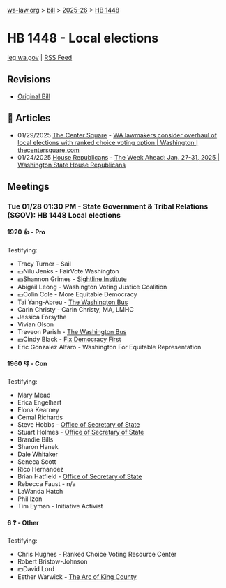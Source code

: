 [wa-law.org](/) > [bill](/bill/) > [2025-26](/bill/2025-26/) > [HB 1448](/bill/2025-26/hb/1448/)

# HB 1448 - Local elections
[leg.wa.gov](https://app.leg.wa.gov/billsummary?BillNumber=1448&Year=2025&Initiative=false) | [RSS Feed](./rss.xml)

## Revisions
* [Original Bill](1/)

## 📰 Articles
* 01/29/2025 [The Center Square](/org/the_center_square/) - [WA lawmakers consider overhaul of local elections with ranked choice voting option | Washington | thecentersquare.com](https://www.thecentersquare.com/washington/article_167954f4-de84-11ef-8c2e-2f0d90650d98.html#:~:text=House%20Bill%201448)
* 01/24/2025 [House Republicans](/org/house_republicans/) - [The Week Ahead: Jan. 27-31, 2025 | Washington State House Republicans](https://houserepublicans.wa.gov/week/the-week-ahead-jan-27-31-2025/#:~:text=HB%201448)

## Meetings
### Tue 01/28 01:30 PM - State Government & Tribal Relations (SGOV): HB 1448 Local elections
#### 1920 👍 - Pro
Testifying:
* Tracy Turner - Sail
* 💵Nilu Jenks - FairVote Washington
* 💵Shannon Grimes - [Sightline Institute](/org/sightline_institute/)
* Abigail Leong - Washington Voting Justice Coalition
* 💵Colin Cole - More Equitable Democracy
* Tai Yang-Abreu - [The Washington Bus](/org/the_washington_bus/)
* Carin Christy - Carin Christy, MA, LMHC
* Jessica Forsythe
* Vivian Olson
* Treveon Parish - [The Washington Bus](/org/the_washington_bus/)
* 💵Cindy Black - [Fix Democracy First](/org/fix_democracy_first/)
* Eric Gonzalez Alfaro - Washington For Equitable Representation

#### 1960 👎 - Con
Testifying:
* Mary Mead
* Erica Engelhart
* Elona Kearney
* Cemal Richards
* Steve Hobbs - [Office of Secretary of State](/org/office_of_secretary_of_state/)
* Stuart Holmes - [Office of Secretary of State](/org/office_of_secretary_of_state/)
* Brandie Bills
* Sharon Hanek
* Dale Whitaker
* Seneca Scott
* Rico Hernandez
* Brian Hatfield - [Office of Secretary of State](/org/office_of_secretary_of_state/)
* Rebecca Faust - n/a
* LaWanda Hatch
* Phil Izon
* Tim Eyman - Initiative Activist

#### 6 ❓ - Other
Testifying:
* Chris Hughes - Ranked Choice Voting Resource Center
* Robert Bristow-Johnson
* 💵David Lord
* Esther Warwick - [The Arc of King County](/org/the_arc_of_king_county/)
